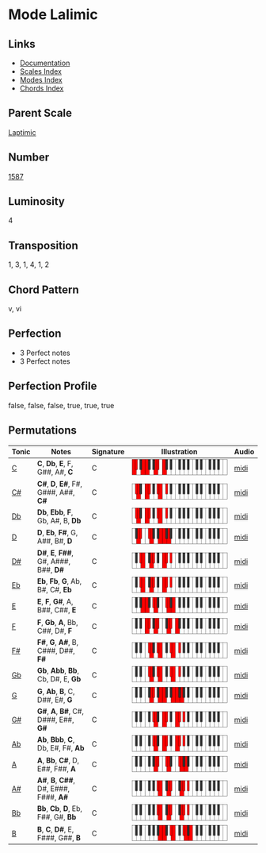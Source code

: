 # Mode Lalimic

## Links

- [Documentation](README.md)
- [Scales Index](Scales.md)
- [Modes Index](Modes.md)
- [Chords Index](Chords.md)

## Parent Scale

[Laptimic](ScaleLaptimic.md)

## Number

[1587](https://ianring.com/musictheory/scales/1587)

## Luminosity

4

## Transposition

1, 3, 1, 4, 1, 2

## Chord Pattern

v, vi

## Perfection

- 3 Perfect notes
- 3 Perfect notes

## Perfection Profile

false, false, false, true, true, true

## Permutations

| Tonic | Notes | Signature | Illustration | Audio |
|-------|-------|-----------|--------------|-------|
| [C](ModeCNaturalLalimic.md) | **C**, **Db**, **E**, F, G##, A#, **C** | C | ![CNaturalLalimic](ModeCNaturalLalimic.png) | [midi](https://github.com/edipermadi/music/blob/main/docs/ModeCNaturalLalimic.mid?raw=true) |
| [C#](ModeCSharpLalimic.md) | **C#**, **D**, **E#**, F#, G###, A##, **C#** | C | ![CSharpLalimic](ModeCSharpLalimic.png) | [midi](https://github.com/edipermadi/music/blob/main/docs/ModeCSharpLalimic.mid?raw=true) |
| [Db](ModeDFlatLalimic.md) | **Db**, **Ebb**, **F**, Gb, A#, B, **Db** | C | ![DFlatLalimic](ModeDFlatLalimic.png) | [midi](https://github.com/edipermadi/music/blob/main/docs/ModeDFlatLalimic.mid?raw=true) |
| [D](ModeDNaturalLalimic.md) | **D**, **Eb**, **F#**, G, A##, B#, **D** | C | ![DNaturalLalimic](ModeDNaturalLalimic.png) | [midi](https://github.com/edipermadi/music/blob/main/docs/ModeDNaturalLalimic.mid?raw=true) |
| [D#](ModeDSharpLalimic.md) | **D#**, **E**, **F##**, G#, A###, B##, **D#** | C | ![DSharpLalimic](ModeDSharpLalimic.png) | [midi](https://github.com/edipermadi/music/blob/main/docs/ModeDSharpLalimic.mid?raw=true) |
| [Eb](ModeEFlatLalimic.md) | **Eb**, **Fb**, **G**, Ab, B#, C#, **Eb** | C | ![EFlatLalimic](ModeEFlatLalimic.png) | [midi](https://github.com/edipermadi/music/blob/main/docs/ModeEFlatLalimic.mid?raw=true) |
| [E](ModeENaturalLalimic.md) | **E**, **F**, **G#**, A, B##, C##, **E** | C | ![ENaturalLalimic](ModeENaturalLalimic.png) | [midi](https://github.com/edipermadi/music/blob/main/docs/ModeENaturalLalimic.mid?raw=true) |
| [F](ModeFNaturalLalimic.md) | **F**, **Gb**, **A**, Bb, C##, D#, **F** | C | ![FNaturalLalimic](ModeFNaturalLalimic.png) | [midi](https://github.com/edipermadi/music/blob/main/docs/ModeFNaturalLalimic.mid?raw=true) |
| [F#](ModeFSharpLalimic.md) | **F#**, **G**, **A#**, B, C###, D##, **F#** | C | ![FSharpLalimic](ModeFSharpLalimic.png) | [midi](https://github.com/edipermadi/music/blob/main/docs/ModeFSharpLalimic.mid?raw=true) |
| [Gb](ModeGFlatLalimic.md) | **Gb**, **Abb**, **Bb**, Cb, D#, E, **Gb** | C | ![GFlatLalimic](ModeGFlatLalimic.png) | [midi](https://github.com/edipermadi/music/blob/main/docs/ModeGFlatLalimic.mid?raw=true) |
| [G](ModeGNaturalLalimic.md) | **G**, **Ab**, **B**, C, D##, E#, **G** | C | ![GNaturalLalimic](ModeGNaturalLalimic.png) | [midi](https://github.com/edipermadi/music/blob/main/docs/ModeGNaturalLalimic.mid?raw=true) |
| [G#](ModeGSharpLalimic.md) | **G#**, **A**, **B#**, C#, D###, E##, **G#** | C | ![GSharpLalimic](ModeGSharpLalimic.png) | [midi](https://github.com/edipermadi/music/blob/main/docs/ModeGSharpLalimic.mid?raw=true) |
| [Ab](ModeAFlatLalimic.md) | **Ab**, **Bbb**, **C**, Db, E#, F#, **Ab** | C | ![AFlatLalimic](ModeAFlatLalimic.png) | [midi](https://github.com/edipermadi/music/blob/main/docs/ModeAFlatLalimic.mid?raw=true) |
| [A](ModeANaturalLalimic.md) | **A**, **Bb**, **C#**, D, E##, F##, **A** | C | ![ANaturalLalimic](ModeANaturalLalimic.png) | [midi](https://github.com/edipermadi/music/blob/main/docs/ModeANaturalLalimic.mid?raw=true) |
| [A#](ModeASharpLalimic.md) | **A#**, **B**, **C##**, D#, E###, F###, **A#** | C | ![ASharpLalimic](ModeASharpLalimic.png) | [midi](https://github.com/edipermadi/music/blob/main/docs/ModeASharpLalimic.mid?raw=true) |
| [Bb](ModeBFlatLalimic.md) | **Bb**, **Cb**, **D**, Eb, F##, G#, **Bb** | C | ![BFlatLalimic](ModeBFlatLalimic.png) | [midi](https://github.com/edipermadi/music/blob/main/docs/ModeBFlatLalimic.mid?raw=true) |
| [B](ModeBNaturalLalimic.md) | **B**, **C**, **D#**, E, F###, G##, **B** | C | ![BNaturalLalimic](ModeBNaturalLalimic.png) | [midi](https://github.com/edipermadi/music/blob/main/docs/ModeBNaturalLalimic.mid?raw=true) |
